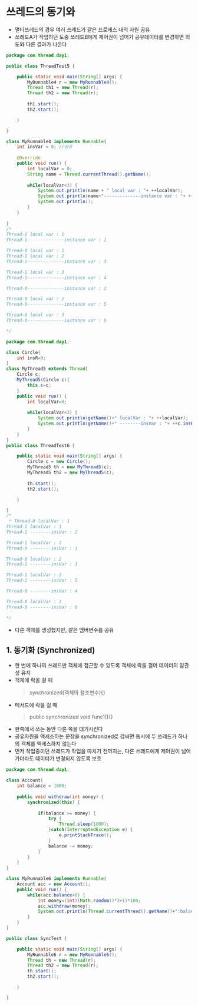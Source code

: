 # 쓰레드의 동기와
- 멀티쓰레드의 경우 여러 쓰레드가 같은 프로세스 내의 자원 공유
- 쓰레드A가 작업하던 도중 쓰레드B에게 제어권이 넘어가 공유데이터를 변경하면 의도와 다른 결과가 나온다   

```java
package com.thread.day1;

public class ThreadTest5 {

	public static void main(String[] args) {
		MyRunnable4 r = new MyRunnable4();
		Thread th1 = new Thread(r);
		Thread th2 = new Thread(r);
		
		th1.start();
		th2.start();

	}

}

class MyRunnable4 implements Runnable{
	int insVar = 0; //공유
	
	@Override
	public void run() {
		int localVar = 0;
		String name = Thread.currentThread().getName();
		
		while(localVar<3) {
			System.out.println(name + " local var : "+ ++localVar);
			System.out.println(name+"--------------instance var : "+ ++insVar);
			System.out.println();
		}
	}
	
}
/*
Thread-1 local var : 1
Thread-1--------------instance var : 1

Thread-0 local var : 1
Thread-1 local var : 2
Thread-1--------------instance var : 3

Thread-1 local var : 3
Thread-1--------------instance var : 4

Thread-0--------------instance var : 2

Thread-0 local var : 2
Thread-0--------------instance var : 5

Thread-0 local var : 3
Thread-0--------------instance var : 6

*/
```

```java
package com.thread.day1;

class Circle{
	int insR=0;
}
class MyThread5 extends Thread{
	Circle c;
	MyThread5(Circle c){
		this.c=c;
	}
	public void run() {
		int localVar=0;
		
		while(localVar<3) {
			System.out.println(getName()+" localVar : "+ ++localVar);
			System.out.println(getName()+" --------insVar : "+ ++c.insR+"\n");
		}
	}
}
public class ThreadTest6 {

	public static void main(String[] args) {
		Circle c = new Circle();
		MyThread5 th = new MyThread5(c);
		MyThread5 th2 = new MyThread5(c);
		
		th.start();
		th2.start();

	}

}
/*
 * Thread-0 localVar : 1
Thread-1 localVar : 1
Thread-1 --------insVar : 2

Thread-1 localVar : 2
Thread-0 --------insVar : 1

Thread-0 localVar : 2
Thread-1 --------insVar : 3

Thread-1 localVar : 3
Thread-1 --------insVar : 5

Thread-0 --------insVar : 4

Thread-0 localVar : 3
Thread-0 --------insVar : 6

*/
```

- 다른 객체를 생성했지만, 같은 멤버변수를 공유   

## 1. 동기화 (Synchronized)
- 한 번에 하나의 쓰레드만 객체에 접근할 수 있도록 객체에 락을 걸어 데이터의 일관성 유지
- 객체에 락을 걸 때
  > synchronized(객체의 참조변수){}   
- 메서드에 락을 걸 때   
  > public synchronized void func1(){}   
- 한쪽에서 쓰는 동안 다른 쪽을 대기시킨다
- 공유자원을 액세스하는 문장을 synchronized로 감싸면 동시에 두 쓰레드가 하나의 객체를 액세스하지 않는다
- 먼저 작업중이던 쓰레드가 작업을 마치기 전까지는, 다른 쓰레드에게 제어권이 넘어가더라도 데이터가 변경되지 않도록 보호   

```java
package com.thread.day1;

class Account{
	int balance = 1000;
	
	public void withdraw(int money) {
		synchronized(this) {
			
			if(balance >= money) {
				try {
					Thread.sleep(1000);
				}catch(InterruptedException e) {
					e.printStackTrace();
				}
				balance -= money;
			}
		}
	}
}

class MyRunnable6 implements Runnable{
	Account acc = new Account();
	public void run() {
		while(acc.balance>0) {
			int money=(int)(Math.random()*3+1)*100;
			acc.withdraw(money);
			System.out.println(Thread.currentThread().getName()+":balance="+acc.balance+", money="+money);
		}
	}
}

public class SyncTest {

	public static void main(String[] args) {
		MyRunnable6 r = new MyRunnable6();
		Thread th = new Thread(r);
		Thread th2 = new Thread(r);
		th.start();
		th2.start();

	}

}

```
